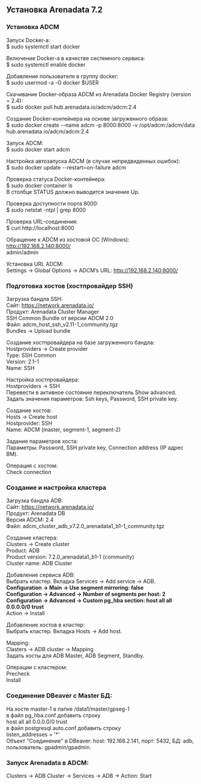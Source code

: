 ## Установка Arenadata 7.2 ##   

### Установка ADCM ###   

Запуск Docker-а:   
$ sudo systemctl start docker   

Включение Docker-а в качестве системного сервиса:   
$ sudo systemctl enable docker   

Добавление пользователя в группу docker:   
$ sudo usermod -a -G docker $USER   

Скачивание Docker-образа ADCM из Arenadata Docker Registry (version = 2.4):   
$ sudo docker pull hub.arenadata.io/adcm/adcm:2.4   

Создание Docker-контейнера на основе загруженного образа:   
$ sudo docker create --name adcm -p 8000:8000 -v /opt/adcm:/adcm/data hub.arenadata.io/adcm/adcm:2.4   

Запуск ADCM:   
$ sudo docker start adcm   

Настройка автозапуска ADCM (в случае непредвиденных ошибок):   
$ sudo docker update --restart=on-failure adcm   

Проверка статуса Docker-контейнера:   
$ sudo docker container ls   
В столбце STATUS должно выводится значение Up.   

Проверка доступности порта 8000:   
$ sudo netstat -ntpl | grep 8000   

Проверка URL-соединения:   
$ curl http://localhost:8000   

Обращение к ADCM из хостовой ОС (Windows):   
http://192.168.2.140:8000/   
admin/admin   

Установка URL ADCM:   
Settings -> Global Options -> ADCM’s URL: http://192.168.2.140:8000/   

### Подготовка хостов (хостпровайдер SSH) ###   

Загрузка бандла SSH:   
Сайт: https://network.arenadata.io/   
Продукт: Arenadata Cluster Manager   
SSH Common Bundle от версии ADCM 2.0   
Файл: adcm_host_ssh_v2.11-1_community.tgz   
Bundles -> Upload bundle   

Создание хостпровайдера на базе загруженного бандла:   
Hostproviders -> Create provider   
Type: SSH Common   
Version: 2.1-1   
Name: SSH   

Настройка хостпровайдера:   
Hostproviders -> SSH   
Перевести в активное состояние переключатель Show advanced.   
Задать значения параметров: Ssh keys, Password, SSH private key.   
   
Создание хостов:   
Hosts -> Create host   
Hostprovider: SSH   
Name: ADCM (master, segment-1, segment-2)   
   
Задание параметров хоста:   
Параметры: Password, SSH private key, Connection address (IP адрес ВМ).   
   
Операция с хостом:   
Check connection   
   
### Создание и настройка кластера ###   

Загрузка бандла ADB:   
Сайт: https://network.arenadata.io/   
Продукт: Arenadata DB   
Версия ADCM: 2.4   
Файл: adcm_cluster_adb_v7.2.0_arenadata1_b1-1_community.tgz   

Создание кластера:   
Clusters -> Create cluster   
Product: ADB   
Product version: 7.2.0_arenadata1_b1-1 (community)   
Cluster name: ADB Cluster   

Добавление сервиса ADB:   
Выбрать кластер. Вкладка Services -> Add service -> ADB.   
**Configuration -> Main -> Use segment mirroring: false**   
**Configuration -> Advanced -> Number of segments per host: 2**   
**Configuration -> Advanced -> Custom pg_hba section: host all all 0.0.0.0/0 trust**   
Action -> Install
   
Добавление хостов в кластер:   
Выбрать кластер. Вкладка Hosts -> Add host.   
   
Mapping:   
Clasters -> ADB cluster -> Mapping   
Задать хосты для ADB Master, ADB Segment, Standby.   

Операции с кластером:   
Precheck   
Install   

### Соединение DBeaver c Master БД: ###   
На хосте master-1 в папке /data1/master/gpseg-1    
в файл pg_hba.conf добавить строку   
host     all            all         0.0.0.0/0           trust   
в файл postgresql.auto.conf добавить строку   
listen_addresses = '*'   
Объект "Соединение" в DBeaver: host: 192.168.2.141, порт: 5432, БД: adb, пользователь: gpadmin/gpadmin.   

### Запуск Arenadata в ADCM: ###   
Clusters -> ADB Cluster -> Services -> ADB -> Action: Start   

